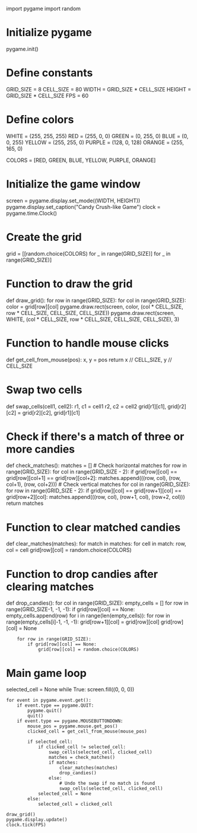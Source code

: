  import pygame
import random

# Initialize pygame
pygame.init()

# Define constants
GRID_SIZE = 8
CELL_SIZE = 80
WIDTH = GRID_SIZE * CELL_SIZE
HEIGHT = GRID_SIZE * CELL_SIZE
FPS = 60

# Define colors
WHITE = (255, 255, 255)
RED = (255, 0, 0)
GREEN = (0, 255, 0)
BLUE = (0, 0, 255)
YELLOW = (255, 255, 0)
PURPLE = (128, 0, 128)
ORANGE = (255, 165, 0)

COLORS = [RED, GREEN, BLUE, YELLOW, PURPLE, ORANGE]

# Initialize the game window
screen = pygame.display.set_mode((WIDTH, HEIGHT))
pygame.display.set_caption("Candy Crush-like Game")
clock = pygame.time.Clock()

# Create the grid
grid = [[random.choice(COLORS) for _ in range(GRID_SIZE)] for _ in range(GRID_SIZE)]

# Function to draw the grid
def draw_grid():
    for row in range(GRID_SIZE):
        for col in range(GRID_SIZE):
            color = grid[row][col]
            pygame.draw.rect(screen, color, (col * CELL_SIZE, row * CELL_SIZE, CELL_SIZE, CELL_SIZE))
            pygame.draw.rect(screen, WHITE, (col * CELL_SIZE, row * CELL_SIZE, CELL_SIZE, CELL_SIZE), 3)

# Function to handle mouse clicks
def get_cell_from_mouse(pos):
    x, y = pos
    return x // CELL_SIZE, y // CELL_SIZE

# Swap two cells
def swap_cells(cell1, cell2):
    r1, c1 = cell1
    r2, c2 = cell2
    grid[r1][c1], grid[r2][c2] = grid[r2][c2], grid[r1][c1]

# Check if there's a match of three or more candies
def check_matches():
    matches = []
    # Check horizontal matches
    for row in range(GRID_SIZE):
        for col in range(GRID_SIZE - 2):
            if grid[row][col] == grid[row][col+1] == grid[row][col+2]:
                matches.append(((row, col), (row, col+1), (row, col+2)))
    # Check vertical matches
    for col in range(GRID_SIZE):
        for row in range(GRID_SIZE - 2):
            if grid[row][col] == grid[row+1][col] == grid[row+2][col]:
                matches.append(((row, col), (row+1, col), (row+2, col)))
    return matches

# Function to clear matched candies
def clear_matches(matches):
    for match in matches:
        for cell in match:
            row, col = cell
            grid[row][col] = random.choice(COLORS)

# Function to drop candies after clearing matches
def drop_candies():
    for col in range(GRID_SIZE):
        empty_cells = []
        for row in range(GRID_SIZE-1, -1, -1):
            if grid[row][col] == None:
                empty_cells.append(row)
        for i in range(len(empty_cells)):
            for row in range(empty_cells[i]-1, -1, -1):
                grid[row+1][col] = grid[row][col]
                grid[row][col] = None

        for row in range(GRID_SIZE):
            if grid[row][col] == None:
                grid[row][col] = random.choice(COLORS)

# Main game loop
selected_cell = None
while True:
    screen.fill((0, 0, 0))

    for event in pygame.event.get():
        if event.type == pygame.QUIT:
            pygame.quit()
            quit()
        if event.type == pygame.MOUSEBUTTONDOWN:
            mouse_pos = pygame.mouse.get_pos()
            clicked_cell = get_cell_from_mouse(mouse_pos)

            if selected_cell:
                if clicked_cell != selected_cell:
                    swap_cells(selected_cell, clicked_cell)
                    matches = check_matches()
                    if matches:
                        clear_matches(matches)
                        drop_candies()
                    else:
                        # Undo the swap if no match is found
                        swap_cells(selected_cell, clicked_cell)
                selected_cell = None
            else:
                selected_cell = clicked_cell

    draw_grid()
    pygame.display.update()
    clock.tick(FPS)

